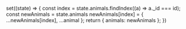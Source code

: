 set((state) => {
const index = state.animals.findIndex((a) => a.\_id === id);
const newAnimals = state.animals
newAnimals[index] = {
...newAnimals[index],
...animal
};
return { animals: newAnimals };
})
